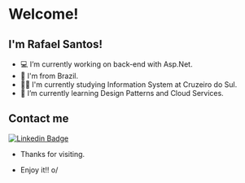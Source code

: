 # Welcome!

## I'm Rafael Santos!

- 💻 I’m currently working on back-end with Asp.Net.
- 🏡 I'm from Brazil.
- 👨‍🎓 I'm currently studying Information System at Cruzeiro do Sul.
- 📘 I’m currently learning Design Patterns and Cloud Services.

## Contact me

[![Linkedin Badge](https://img.shields.io/badge/-LinkedIn-blue?style=flat-square&logo=Linkedin&logoColor=white&link=https://www.linkedin.com/in/rafael-santos-165443122)](https://www.linkedin.com/in/rafael-santos-165443122)



- Thanks for visiting.

- Enjoy it!! o/
